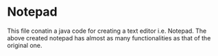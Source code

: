 # Notepad
This file conatin a java code for creating a text editor i.e. Notepad.
The above created notepad has almost as many functionalities as that of the original one.
